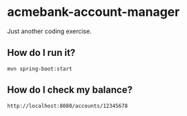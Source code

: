 # acmebank-account-manager
Just another coding exercise.  

## How do I run it?

```
mvn spring-boot:start
```

## How do I check my balance?

```
http://localhost:8080/accounts/12345678
```
